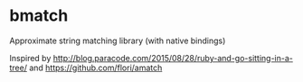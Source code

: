 # bmatch
Approximate string matching library (with native bindings)

Inspired by http://blog.paracode.com/2015/08/28/ruby-and-go-sitting-in-a-tree/ and https://github.com/flori/amatch
